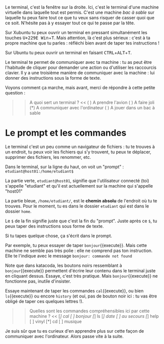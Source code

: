 
Le terminal, c'est la fenêtre sur la droite. Ici, c'est le terminal d'une machine virtuelle dans laquelle tout est permis. C'est une machine *bac à sable* sur laquelle tu peux faire tout ce que tu veux sans risquer de casser quoi que ce soit. N'hésite pas à y essayer tout ce qui te passe par la tête.

Sur Xubuntu tu peux ouvrir un terminal en pressant simultanément les touches <kbd>U+229E Win</kbd>+<kbd>T</kbd>. Mais attention, là c'est plus sérieux : c'est à ta propre machine que tu parles : réfléchi bien avant de taper tes instructions !

Sur Ubuntu tu peux ouvrir un terminal en faisant <kbd>CTRL</kbd>+<kbd>ALT</kbd>+<kbd>T</kbd>. 

Le terminal te permet de communiquer avec ta machine : tu as peut être l'habitude de cliquer pour demander une action ou d'utiliser les raccourcis clavier. Il y a une troisième manière de communiquer avec la machine : lui donner des instructions sous la forme de texte.

Voyons comment ça marche, mais avant, merci de répondre à cette petite question :

>> A quoi sert un terminal ?  <<
( ) A prendre l'avion
( ) A faire joli
(*) A communiquer avec l'ordinateur
( ) A jouer dans un bac à sable


# Le prompt et les commandes

Le terminal c'est un peu comme un navigateur de fichiers : tu te trouves à un endroit, tu peux voir les fichiers qui s'y trouvent, tu peux te déplacer, supprimer des fichiers, les renommer, etc.

Dans le terminal, sur la ligne du haut, on voit un "prompt" :
`etudiant@host01:/home/etudiant$`

La partie verte, `etudiant@host01`, signifie que l'utilisateur connecté (toi) s'appelle "etudiant" et qu'il est actuellement sur la machine qui s'appelle "host01"

La partie bleue, `/home/etudiant/`, est le **chemin absolu** de l'endroit où tu te trouves. Pour le moment, tu es dans le dossier `etudiant` qui est dans le dossier `home`.

Le `$` de la fin signifie juste que c'est la fin du "prompt". Juste après ce `$`, tu peux taper des instructions sous forme de texte.

Si tu tapes quelque chose, ça s'écrit dans le prompt.

Par exemple, tu peux essayer de taper `bonjour`{{execute}}. Mais cette machine ne semble pas très polie : elle ne comprend pas ton instruction. Elle te l'indique avec le message
`bonjour: commande not found`

Note que dans katacoda, les boutons noirs ressemblant à `bonjour`{{execute}} permettent d'écrire leur contenu dans le terminal juste en cliquant dessus. Essaye, c'est très pratique.
Mais `bonjour`{{execute}} ne fonctionne pas, inutile d'insister.

Essaye maintenant de taper les commandes `cal`{{execute}}, ou bien `ls`{{execute}} ou encore `history` (et oui, pas de bouton noir ici : tu vas être obligé de taper ces quelques lettres !).

>> Quelles sont les commandes compréhensibles ici par cette machine ? <<
[*] cal
[ ] bonjour
[*] ls
[*] date
[ ] au secours
[*] help
[ ] vinyl
[*] cd
[ ] musique


Je suis sûr que tu es curieux d'en apprendre plus sur cette façon de communiquer avec l'ordinateur. Alors passe vite à la suite.
